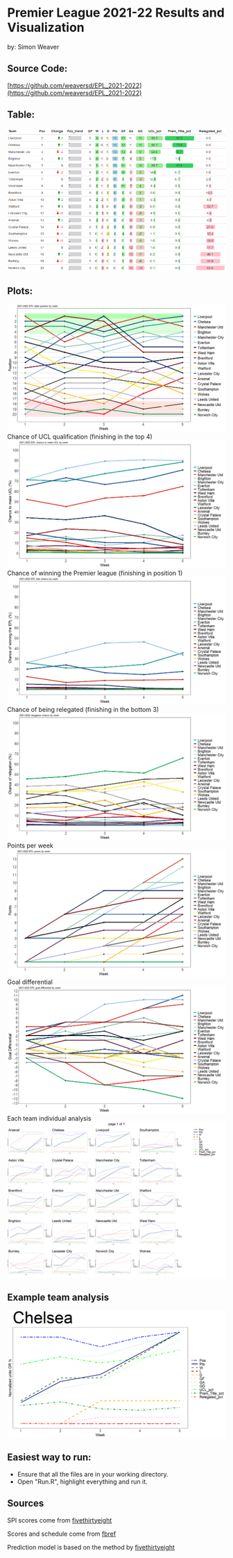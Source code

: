 # Premier League 2021-22 Results and Visualization
by: Simon Weaver

## Source Code: 
[https://github.com/weaversd/EPL_2021-2022](https://github.com/weaversd/EPL_2021-2022)


## Table:
![test](table_output/current_EPL_table.png)

## Plots:
![test2](weekly_analysis/position_by_week.png)
Chance of UCL qualification (finishing in the top 4)
![test3](weekly_analysis/UCL_chance_by_week.png)
Chance of winning the Premier league (finishing in position 1)
![test3](weekly_analysis/title_chance_by_week.png)
Chance of being relegated (finishing in the bottom 3)
![test3](weekly_analysis/relegation_chance_by_week.png)
Points per week
![test3](weekly_analysis/points_by_week.png)
Goal differential
![test3](weekly_analysis/goal_differential_by_week.png)
Each team individual analysis
![test3](weekly_analysis/all_team_weekly_stats.png)

## Example team analysis
![test3](weekly_analysis/weekly_team_plots/Chelsea_by_week.png)

## Easiest way to run: 
* Ensure that all the files are in your working directory.
* Open "Run.R", highlight everything and run it.

## Sources 

SPI scores come from [fivethirtyeight](https://projects.fivethirtyeight.com/soccer-predictions/premier-league/)  

Scores and schedule come from [fbref](https://fbref.com/en/comps/9/schedule/Premier-League-Scores-and-Fixtures)  

Prediction model is based on the method by [fivethirtyeight](https://fivethirtyeight.com/methodology/how-our-club-soccer-predictions-work/)


